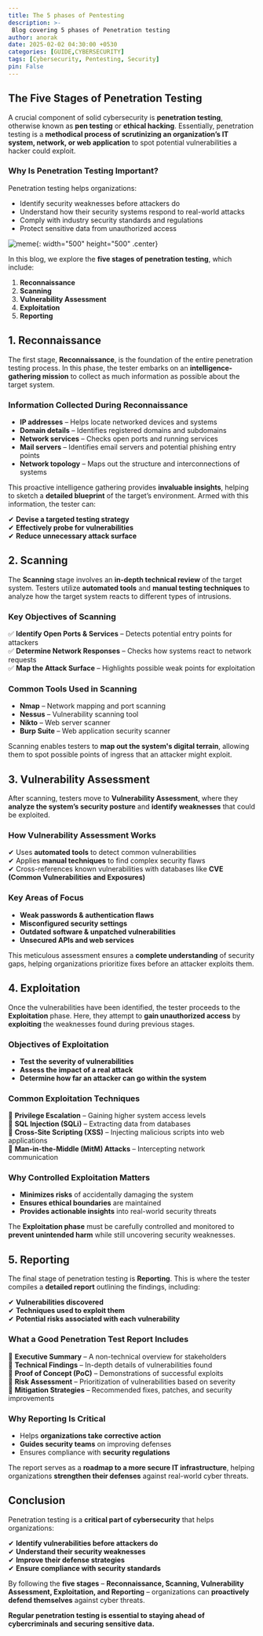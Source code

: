 ```yaml
---
title: The 5 phases of Pentesting
description: >-
 Blog covering 5 phases of Penetration testing
author: anorak
date: 2025-02-02 04:30:00 +0530
categories: [GUIDE,CYBERSECURITY]
tags: [Cybersecurity, Pentesting, Security]
pin: False
---
```

## The Five Stages of Penetration Testing  

A crucial component of solid cybersecurity is **penetration testing**, otherwise known as **pen testing** or **ethical hacking**. Essentially, penetration testing is a **methodical process of scrutinizing an organization’s IT system, network, or web application** to spot potential vulnerabilities a hacker could exploit.  


### Why Is Penetration Testing Important?  

Penetration testing helps organizations:  

- Identify security weaknesses before attackers do  
- Understand how their security systems respond to real-world attacks  
- Comply with industry security standards and regulations  
- Protect sensitive data from unauthorized access
  
![meme](/assets/img/202502/image.png){: width="500" height="500"  .center}



In this blog, we explore the **five stages of penetration testing**, which include:  

1. **Reconnaissance**  
2. **Scanning**  
3. **Vulnerability Assessment**  
4. **Exploitation**  
5. **Reporting**  


## 1. Reconnaissance  

The first stage, **Reconnaissance**, is the foundation of the entire penetration testing process. In this phase, the tester embarks on an **intelligence-gathering mission** to collect as much information as possible about the target system.  

### Information Collected During Reconnaissance  

- **IP addresses** – Helps locate networked devices and systems  
- **Domain details** – Identifies registered domains and subdomains  
- **Network services** – Checks open ports and running services  
- **Mail servers** – Identifies email servers and potential phishing entry points  
- **Network topology** – Maps out the structure and interconnections of systems  

This proactive intelligence gathering provides **invaluable insights**, helping to sketch a **detailed blueprint** of the target’s environment. Armed with this information, the tester can:  

✔ **Devise a targeted testing strategy**  
✔ **Effectively probe for vulnerabilities**  
✔ **Reduce unnecessary attack surface**  



## 2. Scanning  

The **Scanning** stage involves an **in-depth technical review** of the target system. Testers utilize **automated tools** and **manual testing techniques** to analyze how the target system reacts to different types of intrusions.  

### Key Objectives of Scanning  

✅ **Identify Open Ports & Services** – Detects potential entry points for attackers  
✅ **Determine Network Responses** – Checks how systems react to network requests  
✅ **Map the Attack Surface** – Highlights possible weak points for exploitation  

### Common Tools Used in Scanning  

- **Nmap** – Network mapping and port scanning  
- **Nessus** – Vulnerability scanning tool  
- **Nikto** – Web server scanner  
- **Burp Suite** – Web application security scanner  

Scanning enables testers to **map out the system's digital terrain**, allowing them to spot possible points of ingress that an attacker might exploit.  



## 3. Vulnerability Assessment  

After scanning, testers move to **Vulnerability Assessment**, where they **analyze the system’s security posture** and **identify weaknesses** that could be exploited.  

### How Vulnerability Assessment Works  

✔ Uses **automated tools** to detect common vulnerabilities  
✔ Applies **manual techniques** to find complex security flaws  
✔ Cross-references known vulnerabilities with databases like **CVE (Common Vulnerabilities and Exposures)**  

### Key Areas of Focus  

- **Weak passwords & authentication flaws**  
- **Misconfigured security settings**  
- **Outdated software & unpatched vulnerabilities**  
- **Unsecured APIs and web services**  

This meticulous assessment ensures a **complete understanding** of security gaps, helping organizations prioritize fixes before an attacker exploits them.  



## 4. Exploitation  

Once the vulnerabilities have been identified, the tester proceeds to the **Exploitation** phase. Here, they attempt to **gain unauthorized access** by **exploiting** the weaknesses found during previous stages.  

### Objectives of Exploitation  

- **Test the severity of vulnerabilities**  
- **Assess the impact of a real attack**  
- **Determine how far an attacker can go within the system**  

### Common Exploitation Techniques  

🔹 **Privilege Escalation** – Gaining higher system access levels  
🔹 **SQL Injection (SQLi)** – Extracting data from databases  
🔹 **Cross-Site Scripting (XSS)** – Injecting malicious scripts into web applications  
🔹 **Man-in-the-Middle (MitM) Attacks** – Intercepting network communication  

### Why Controlled Exploitation Matters  

- **Minimizes risks** of accidentally damaging the system  
- **Ensures ethical boundaries** are maintained  
- **Provides actionable insights** into real-world security threats  

The **Exploitation phase** must be carefully controlled and monitored to **prevent unintended harm** while still uncovering security weaknesses.  


## 5. Reporting  

The final stage of penetration testing is **Reporting**. This is where the tester compiles a **detailed report** outlining the findings, including:  

✔ **Vulnerabilities discovered**  
✔ **Techniques used to exploit them**  
✔ **Potential risks associated with each vulnerability**  

### What a Good Penetration Test Report Includes  

📌 **Executive Summary** – A non-technical overview for stakeholders  
📌 **Technical Findings** – In-depth details of vulnerabilities found  
📌 **Proof of Concept (PoC)** – Demonstrations of successful exploits  
📌 **Risk Assessment** – Prioritization of vulnerabilities based on severity  
📌 **Mitigation Strategies** – Recommended fixes, patches, and security improvements  

### Why Reporting Is Critical  

- Helps **organizations take corrective action**  
- **Guides security teams** on improving defenses  
- Ensures compliance with **security regulations**  

The report serves as a **roadmap to a more secure IT infrastructure**, helping organizations **strengthen their defenses** against real-world cyber threats.  


## Conclusion  

Penetration testing is a **critical part of cybersecurity** that helps organizations:  

✔ **Identify vulnerabilities before attackers do**  
✔ **Understand their security weaknesses**  
✔ **Improve their defense strategies**  
✔ **Ensure compliance with security standards**  

By following the **five stages** – **Reconnaissance, Scanning, Vulnerability Assessment, Exploitation, and Reporting** – organizations can **proactively defend themselves** against cyber threats.  

 **Regular penetration testing is essential to staying ahead of cybercriminals and securing sensitive data.**  

